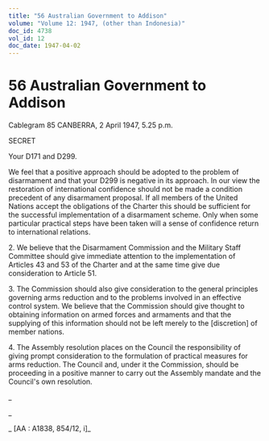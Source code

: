 ```yaml
---
title: "56 Australian Government to Addison"
volume: "Volume 12: 1947, (other than Indonesia)"
doc_id: 4738
vol_id: 12
doc_date: 1947-04-02
---
```


# 56 Australian Government to Addison

Cablegram 85 CANBERRA, 2 April 1947, 5.25 p.m.

SECRET

Your D171 and D299.

We feel that a positive approach should be adopted to the problem of disarmament and that your D299 is negative in its approach. In our view the restoration of international confidence should not be made a condition precedent of any disarmament proposal. If all members of the United Nations accept the obligations of the Charter this should be sufficient for the successful implementation of a disarmament scheme. Only when some particular practical steps have been taken will a sense of confidence return to international relations.

2\. We believe that the Disarmament Commission and the Military Staff Committee should give immediate attention to the implementation of Articles 43 and 53 of the Charter and at the same time give due consideration to Article 51.

3\. The Commission should also give consideration to the general principles governing arms reduction and to the problems involved in an effective control system. We believe that the Commission should give thought to obtaining information on armed forces and armaments and that the supplying of this information should not be left merely to the [discretion] of member nations.

4\. The Assembly resolution places on the Council the responsibility of giving prompt consideration to the formulation of practical measures for arms reduction. The Council and, under it the Commission, should be proceeding in a positive manner to carry out the Assembly mandate and the Council's own resolution.

_

_

_ [AA : A1838, 854/12, i]_
